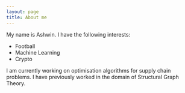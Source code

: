 ```yaml
---
layout: page
title: About me
---
```


My name is Ashwin. I have the following interests:

- Football
- Machine Learning
- Crypto

I am currently working on optimisation algorithms for supply chain problems. I have previously worked in the domain of Structural Graph Theory. 
